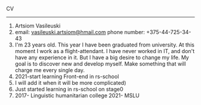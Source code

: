 CV
***
1. Artsiom Vasileuski
2. email: vasileuski.artsiom@hmail.com
   phone number: +375-44-725-34-43
3. I'm 23 years old. This year I have been graduated from university. At this moment I work as a flight-attendant.  I have never worked in IT, and don't have any experience in it. But I have a big desire to change my life. My goal is to discover new and develop myself. Make something that will charge me every single day. 
4. 2021-start learning Front-end in rs-school
5. I will add it when it will be more complicated)
6. Just started learning in rs-school on stage0
7. 2017- Linguistic humanitarian college
   2021- MSLU


